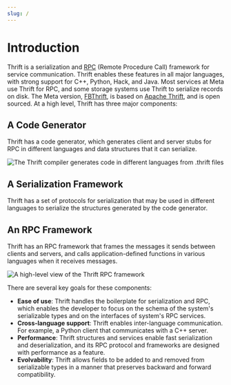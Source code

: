 ```yaml
---
slug: /
---
```


# Introduction

Thrift is a serialization and [RPC](https://en.wikipedia.org/wiki/Remote_procedure_call)
(Remote Procedure Call) framework for service communication. Thrift enables
these features in all major languages, with strong support for C++, Python, Hack,
 and Java. Most services at Meta use Thrift for RPC, and some
storage systems use Thrift to serialize records on disk.
The Meta version, [FBThrift](https://github.com/facebook/fbthrift), is based on
[Apache Thrift](https://thrift.apache.org/), and is open sourced. At a high level, Thrift has three major components:

## A Code Generator

Thrift has a code generator, which generates client and server stubs for RPC in different languages and data structures that it can serialize.

<!--
  Diagram source: assets/codegen.vsdx (Visio file format, created and exported from LucidChart).
  To edit, import assets/codegen.vsdx into LucidChart and ensure you update source control
  with the export of the updated version.
  -->
![The Thrift compiler generates code in different languages from `.thrift` files](codegen.svg)

## A Serialization Framework

Thrift has a set of protocols for serialization that may be used in different
languages to serialize the structures generated by the code generator.

## An RPC Framework

Thrift has an RPC framework that frames the messages it sends between clients and servers, and calls application-defined functions in various languages when it receives messages.

<!--
  Diagram source: assets/rpc.vsdx (Visio file format, created and exported from LucidChart).
  To edit, import assets/rpc.vsdx into LucidChart and ensure you update source control
  with the export of the updated version.
  -->
![A high-level view of the Thrift RPC framework](rpc.svg)

There are several key goals for these components:

* **Ease of use**: Thrift handles the boilerplate for serialization and
  RPC, which enables the developer to focus on the schema of the system's
  serializable types and on the interfaces of system's RPC services.
* **Cross-language support**: Thrift enables inter-language communication. For example, a Python client that communicates with a C++
  server.
* **Performance**: Thrift structures and services enable fast serialization and
  deserialization, and its RPC protocol and frameworks are designed with
  performance as a feature.
* **Evolvability**: Thrift allows fields to be added to and removed
  from serializable types in a manner that preserves backward and forward
  compatibility.
